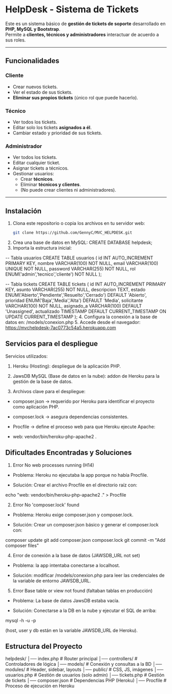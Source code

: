 # HelpDesk - Sistema de Tickets

Este es un sistema básico de **gestión de tickets de soporte** desarrollado en **PHP, MySQL y Bootstrap**.  
Permite a **clientes, técnicos y administradores** interactuar de acuerdo a sus roles.  

---

## Funcionalidades

### Cliente
- Crear nuevos tickets.
- Ver el estado de sus tickets.
- **Eliminar sus propios tickets** (único rol que puede hacerlo).

### Técnico
- Ver todos los tickets.
- Editar solo los tickets **asignados a él**.
- Cambiar estado y prioridad de sus tickets.

### Administrador
- Ver todos los tickets.
- Editar cualquier ticket.
- Asignar tickets a técnicos.
- Gestionar usuarios:
  - Crear **técnicos**.
  - Eliminar **técnicos y clientes**.
  - (No puede crear clientes ni administradores).

---

## Instalación

1. Clona este repositorio o copia los archivos en tu servidor web:
   ```bash
   git clone https://github.com/GennyC/MVC_HELPDESK.git
2. Crea una base de datos en MySQL:
   CREATE DATABASE helpdesk;
3. Importa la estructura inicial:

-- Tabla usuarios
CREATE TABLE usuarios (
  id INT AUTO_INCREMENT PRIMARY KEY,
  nombre VARCHAR(100) NOT NULL,
  email VARCHAR(100) UNIQUE NOT NULL,
  password VARCHAR(255) NOT NULL,
  rol ENUM('admin','tecnico','cliente') NOT NULL
);

-- Tabla tickets
CREATE TABLE tickets (
  id INT AUTO_INCREMENT PRIMARY KEY,
  asunto VARCHAR(255) NOT NULL,
  descripcion TEXT,
  estado ENUM('Abierto','Pendiente','Resuelto','Cerrado') DEFAULT 'Abierto',
  prioridad ENUM('Baja','Media','Alta') DEFAULT 'Media',
  solicitante VARCHAR(100) NOT NULL,
  asignado_a VARCHAR(100) DEFAULT 'Unassigned',
  actualizado TIMESTAMP DEFAULT CURRENT_TIMESTAMP ON UPDATE CURRENT_TIMESTAMP
);
4. Configura la conexión a la base de datos en:
  /models/conexion.php
5. Accede desde el navegador:
https://mvchelpdesk-7ac0773c54a5.herokuapp.com

## Servicios para el despliegue 

Servicios utilizados:
1. Heroku (Hosting): despliegue de la aplicación PHP.

2. JawsDB MySQL (Base de datos en la nube): addon de Heroku para la gestión de la base de datos.

3. Archivos clave para el despliegue:

- composer.json → requerido por Heroku para identificar el proyecto como aplicación PHP.

- composer.lock → asegura dependencias consistentes.

- Procfile → define el proceso web para que Heroku ejecute Apache:

- web: vendor/bin/heroku-php-apache2 .

## Dificultades Encontradas y Soluciones

1. Error No web processes running (H14)

- Problema: Heroku no ejecutaba la app porque no había Procfile.

- Solución: Crear el archivo Procfile en el directorio raíz con:

echo "web: vendor/bin/heroku-php-apache2 ." > Procfile

2. Error No 'composer.lock' found

- Problema: Heroku exige composer.json y composer.lock.

- Solución: Crear un composer.json básico y generar el composer.lock con:

composer update
git add composer.json composer.lock
git commit -m "Add composer files"

4. Error de conexión a la base de datos (JAWSDB_URL not set)

- Problema: la app intentaba conectarse a localhost.

- Solución: modificar /models/conexion.php para leer las credenciales de la variable de entorno JAWSDB_URL.

5. Error Base table or view not found (faltaban tablas en producción)

- Problema: La base de datos JawsDB estaba vacía.

- Solución: Conectarse a la DB en la nube y ejecutar el SQL de arriba:

mysql -h <host> -u <user> -p <dbname>

(host, user y db están en la variable JAWSDB_URL de Heroku).

## Estructura del Proyecto
helpdesk/
│── index.php          # Router principal
│── controllers/       # Controladores de lógica
│── models/            # Conexión y consultas a la BD
│── modules/           # Header, sidebar, layouts
│── public/            # CSS, JS, imágenes
│── usuarios.php       # Gestión de usuarios (solo admin)
│── tickets.php        # Gestión de tickets
│── composer.json      # Dependencias PHP (Heroku)
│── Procfile           # Proceso de ejecución en Heroku
